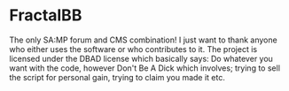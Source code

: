 FractalBB
=========

The only SA:MP forum and CMS combination! I just want to thank anyone who either uses the software or who contributes to it. The project is licensed under the DBAD license which basically says: Do whatever you want with the code, however Don't Be A Dick which involves; trying to sell the script for personal gain, trying to claim you made it etc.



